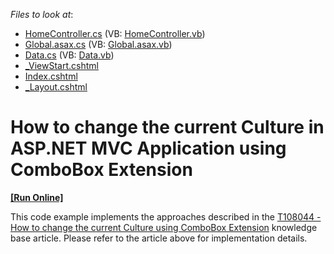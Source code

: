 <!-- default file list -->
*Files to look at*:

* [HomeController.cs](./CS/Localization/Controllers/HomeController.cs) (VB: [HomeController.vb](./VB/Localization/Controllers/HomeController.vb))
* [Global.asax.cs](./CS/Localization/Global.asax.cs) (VB: [Global.asax.vb](./VB/Localization/Global.asax.vb))
* [Data.cs](./CS/Localization/Models/Data.cs) (VB: [Data.vb](./VB/Localization/Models/Data.vb))
* [_ViewStart.cshtml](./CS/Localization/Views/_ViewStart.cshtml)
* [Index.cshtml](./CS/Localization/Views/Home/Index.cshtml)
* [_Layout.cshtml](./CS/Localization/Views/Shared/_Layout.cshtml)
<!-- default file list end -->
# How to change the current Culture in ASP.NET MVC Application using ComboBox Extension
<!-- run online -->
**[[Run Online]](https://codecentral.devexpress.com/t108173)**
<!-- run online end -->


This code example implements the approaches described in the <a href="https://www.devexpress.com/Support/Center/p/T108044">T108044 - How to change the current Culture using ComboBox Extension</a> knowledge base article. Please refer to the article above for implementation details.

<br/>


